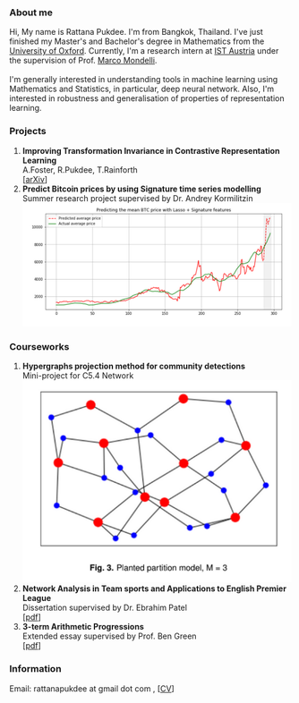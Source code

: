 ### About me
Hi, My name is Rattana Pukdee. I'm from Bangkok, Thailand. I've just finished my Master's and Bachelor's degree in Mathematics from the [University of Oxford](https://www.maths.ox.ac.uk/). Currently, I'm a research intern at [IST Austria](https://ist.ac.at/en/home/) under the supervision of Prof. [Marco Mondelli](https://ist.ac.at/en/research/mondelli-group/). <br>
<br>
I'm generally interested in understanding tools in machine learning using Mathematics and Statistics, in particular, deep neural network. Also, I'm interested in robustness and generalisation of properties of representation learning. 

### Projects
1. **Improving Transformation Invariance in Contrastive Representation Learning**<br>
A.Foster, R.Pukdee, T.Rainforth <br>
[[arXiv](https://arxiv.org/abs/2010.09515)]
2. **Predict Bitcoin prices by using Signature time series modelling** <br>
Summer research project supervised by Dr. Andrey Kormilitzin <br>
[![Medium](/pics/bitcoin.png 'link to Medium')](https://towardsdatascience.com/predict-bitcoin-prices-by-using-signature-time-series-modelling-cf3100a882cc)

### Courseworks
1. **Hypergraphs projection method for community detections** <br>
Mini-project for C5.4 Network <br>
[![Hypergraph](/pics/hypergraph.png 'link to pdf')](https://drive.google.com/file/d/14jZxz5apsUdgUVnUUhe-jhq7F5sN7si7/view?usp=sharing)
2. **Network Analysis in Team sports and Applications to English Premier League** <br>
Dissertation supervised by Dr. Ebrahim Patel <br>
[[pdf](https://drive.google.com/file/d/1LbiR_B0IlAIRU025P9r9BFtVkzQ31Qoj/view?usp=sharing)]
3. **3-term Arithmetic Progressions**<br>
Extended essay supervised by Prof. Ben Green <br>
[[pdf](https://drive.google.com/file/d/19O119to6cChwI_R7LQNqqyAlIDQfOxP7/view?usp=sharing)]

### Information
Email: rattanapukdee at gmail dot com , [[CV](https://drive.google.com/file/d/1azSlK8K_5BQJnTJpsl1KOqMY2cI3ND1p/view?usp=sharing)]


